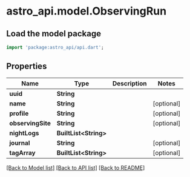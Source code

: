 # astro_api.model.ObservingRun

## Load the model package
```dart
import 'package:astro_api/api.dart';
```

## Properties
Name | Type | Description | Notes
------------ | ------------- | ------------- | -------------
**uuid** | **String** |  | 
**name** | **String** |  | [optional] 
**profile** | **String** |  | [optional] 
**observingSite** | **String** |  | [optional] 
**nightLogs** | **BuiltList&lt;String&gt;** |  | 
**journal** | **String** |  | [optional] 
**tagArray** | **BuiltList&lt;String&gt;** |  | [optional] 

[[Back to Model list]](../README.md#documentation-for-models) [[Back to API list]](../README.md#documentation-for-api-endpoints) [[Back to README]](../README.md)


